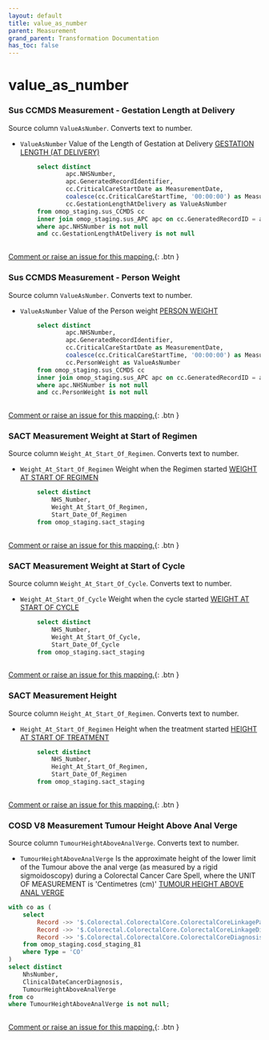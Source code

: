 ```yaml
---
layout: default
title: value_as_number
parent: Measurement
grand_parent: Transformation Documentation
has_toc: false
---
```

# value_as_number
### Sus CCMDS Measurement - Gestation Length at Delivery
Source column  `ValueAsNumber`.
Converts text to number.

* `ValueAsNumber` Value of the Length of Gestation at Delivery [GESTATION LENGTH (AT DELIVERY)]()

```sql
		select distinct
				apc.NHSNumber,
				apc.GeneratedRecordIdentifier,
				cc.CriticalCareStartDate as MeasurementDate,
				coalesce(cc.CriticalCareStartTime, '00:00:00') as MeasurementDateTime,
				cc.GestationLengthAtDelivery as ValueAsNumber
		from omop_staging.sus_CCMDS cc 
		inner join omop_staging.sus_APC apc on cc.GeneratedRecordID = apc.GeneratedRecordIdentifier
		where apc.NHSNumber is not null
		and cc.GestationLengthAtDelivery is not null
	
```


[Comment or raise an issue for this mapping.](https://github.com/answerdigital/oxford-omop-data-mapper/issues/new?title=OMOP%20Measurement%20table%20value_as_number%20field%20Sus%20CCMDS%20Measurement%20-%20Gestation%20Length%20at%20Delivery%20mapping){: .btn }
### Sus CCMDS Measurement - Person Weight
Source column  `ValueAsNumber`.
Converts text to number.

* `ValueAsNumber` Value of the Person weight [PERSON WEIGHT]()

```sql
		select distinct
				apc.NHSNumber,
				apc.GeneratedRecordIdentifier,
				cc.CriticalCareStartDate as MeasurementDate,
				coalesce(cc.CriticalCareStartTime, '00:00:00') as MeasurementDateTime,
				cc.PersonWeight as ValueAsNumber
		from omop_staging.sus_CCMDS cc 
		inner join omop_staging.sus_APC apc on cc.GeneratedRecordID = apc.GeneratedRecordIdentifier
		where apc.NHSNumber is not null
		and cc.PersonWeight is not null
	
```


[Comment or raise an issue for this mapping.](https://github.com/answerdigital/oxford-omop-data-mapper/issues/new?title=OMOP%20Measurement%20table%20value_as_number%20field%20Sus%20CCMDS%20Measurement%20-%20Person%20Weight%20mapping){: .btn }
### SACT Measurement Weight at Start of Regimen
Source column  `Weight_At_Start_Of_Regimen`.
Converts text to number.

* `Weight_At_Start_Of_Regimen` Weight when the Regimen started [WEIGHT AT START OF REGIMEN]()

```sql
		select distinct 
			NHS_Number,
			Weight_At_Start_Of_Regimen,
			Start_Date_Of_Regimen
		from omop_staging.sact_staging
	
```


[Comment or raise an issue for this mapping.](https://github.com/answerdigital/oxford-omop-data-mapper/issues/new?title=OMOP%20Measurement%20table%20value_as_number%20field%20SACT%20Measurement%20Weight%20at%20Start%20of%20Regimen%20mapping){: .btn }
### SACT Measurement Weight at Start of Cycle
Source column  `Weight_At_Start_Of_Cycle`.
Converts text to number.

* `Weight_At_Start_Of_Cycle` Weight when the cycle started [WEIGHT AT START OF CYCLE]()

```sql
		select distinct 
			NHS_Number,
			Weight_At_Start_Of_Cycle,
			Start_Date_Of_Cycle
		from omop_staging.sact_staging
	
```


[Comment or raise an issue for this mapping.](https://github.com/answerdigital/oxford-omop-data-mapper/issues/new?title=OMOP%20Measurement%20table%20value_as_number%20field%20SACT%20Measurement%20Weight%20at%20Start%20of%20Cycle%20mapping){: .btn }
### SACT  Measurement Height
Source column  `Height_At_Start_Of_Regimen`.
Converts text to number.

* `Height_At_Start_Of_Regimen` Height when the treatment started [HEIGHT AT START OF TREATMENT]()

```sql
		select distinct 
			NHS_Number,
			Height_At_Start_Of_Regimen,
			Start_Date_Of_Regimen
		from omop_staging.sact_staging
	
```


[Comment or raise an issue for this mapping.](https://github.com/answerdigital/oxford-omop-data-mapper/issues/new?title=OMOP%20Measurement%20table%20value_as_number%20field%20SACT%20%20Measurement%20Height%20mapping){: .btn }
### COSD V8 Measurement Tumour Height Above Anal Verge
Source column  `TumourHeightAboveAnalVerge`.
Converts text to number.

* `TumourHeightAboveAnalVerge` Is the approximate height of the lower limit of the Tumour above the anal verge (as measured by a rigid sigmoidoscopy) during a Colorectal Cancer Care Spell, where the UNIT OF MEASUREMENT is 'Centimetres (cm)' [TUMOUR HEIGHT ABOVE ANAL VERGE]()

```sql
with co as (
    select
        Record ->> '$.Colorectal.ColorectalCore.ColorectalCoreLinkagePatientId.NHSNumber.@extension' as NhsNumber,
        Record ->> '$.Colorectal.ColorectalCore.ColorectalCoreLinkageDiagnosticDetails.ClinicalDateCancerDiagnosis' as ClinicalDateCancerDiagnosis,
        Record ->> '$.Colorectal.ColorectalCore.ColorectalCoreDiagnosis.ColorectalDiagnosis.TumourHeightAboveAnalVerge.@value' as TumourHeightAboveAnalVerge
    from omop_staging.cosd_staging_81
    where Type = 'CO'
)
select distinct
    NhsNumber,
    ClinicalDateCancerDiagnosis,
    TumourHeightAboveAnalVerge
from co
where TumourHeightAboveAnalVerge is not null;
	
```


[Comment or raise an issue for this mapping.](https://github.com/answerdigital/oxford-omop-data-mapper/issues/new?title=OMOP%20Measurement%20table%20value_as_number%20field%20COSD%20V8%20Measurement%20Tumour%20Height%20Above%20Anal%20Verge%20mapping){: .btn }
